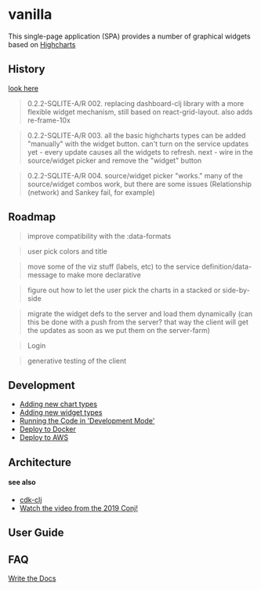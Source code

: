 # vanilla

This single-page application (SPA) provides a number of graphical widgets based on [Highcharts](https://highcharts.com)

## History

[look here](docs/history.md)

> 0.2.2-SQLITE-A/R 002. replacing dashboard-clj library with a more flexible widget mechanism, still based on react-grid-layout.
> also adds re-frame-10x

> 0.2.2-SQLITE-A/R 003. all the basic highcharts types can be added "manually" with the widget button. can't turn on the service
> updates yet - every update causes all the widgets to refresh. next - wire in the source/widget picker and remove the "widget" button

> 0.2.2-SQLITE-A/R 004. source/widget picker "works." many of the source/widget combos work, but there are
> some issues (Relationship (network) and Sankey fail, for example)


## Roadmap

> improve compatibility with the :data-formats

> user pick colors and title

> move some of the viz stuff (labels, etc) to the service definition/data-message to make more declarative

> figure out how to let the user pick the charts in a stacked or side-by-side

> migrate the widget defs to the server and load them dynamically (can this be done with a push from the server?
> that way the client will get the updates as soon as we put them on the server-farm)

> Login

> generative testing of the client


## Development

- [Adding new chart types](docs/adding-new-chart-types.md)
- [Adding new widget types](docs/adding-new-widget-types.md)
- [Running the Code in 'Development Mode'](docs/development-mode.md)
- [Deploy to Docker](docs/deploy-to-docker.md)
- [Deploy to AWS](docs/deploy-to-aws.md)

## Architecture



#### see also
- [cdk-clj](https://www.youtube.com/watch?v=TbDmupZyuXk)
- [Watch the video from the 2019 Conj!](https://github.com/StediInc/cdk-clj)


## User Guide


## FAQ


[Write the Docs](https://www.writethedocs.org)
